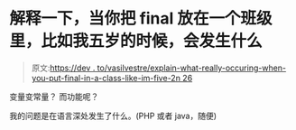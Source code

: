 # 解释一下，当你把 final 放在一个班级里，比如我五岁的时候，会发生什么

> 原文:[https://dev . to/vasilvestre/explain-what-really-occuring-when-you-put-final-in-a-class-like-im-five-2n 26](https://dev.to/vasilvestre/explain-what-really-happening-when-you-put-final-in-a-class-like-im-five-2n26)

变量变常量？
而功能呢？

我的问题是在语言深处发生了什么。(PHP 或者 java，随便)